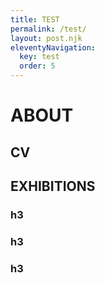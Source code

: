 ```yaml
---
title: TEST
permalink: /test/
layout: post.njk
eleventyNavigation:
  key: test
  order: 5
---
```


# ABOUT

## CV

## EXHIBITIONS

### h3
### h3
### h3

